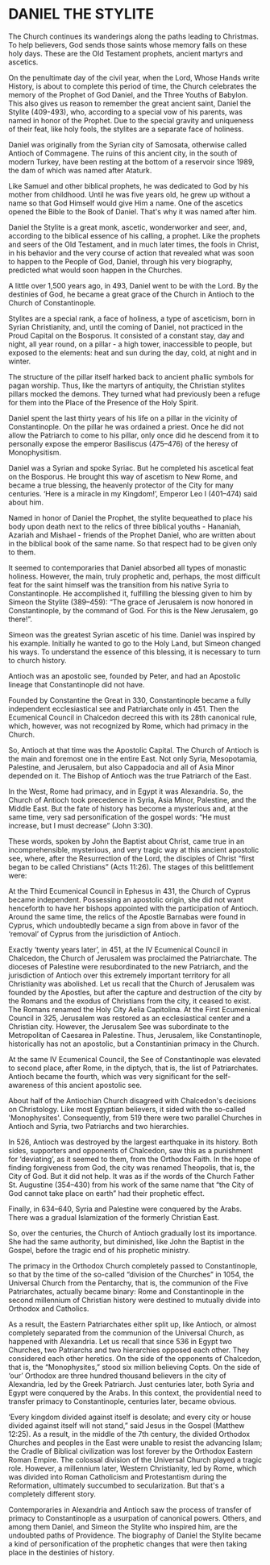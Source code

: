 # DANIEL THE STYLITE

The Church continues its wanderings along the paths leading to Christmas. To help believers, God sends those saints whose memory falls on these holy days. These are the Old Testament prophets, ancient martyrs and ascetics.

On the penultimate day of the civil year, when the Lord, Whose Hands write History, is about to complete this period of time, the Church celebrates the memory of the Prophet of God Daniel, and the Three Youths of Babylon. This also gives us reason to remember the great ancient saint, Daniel the Stylite (409-493), who, according to a special vow of his parents, was named in honor of the Prophet. Due to the special gravity and uniqueness of their feat, like holy fools, the stylites are a separate face of holiness.

Daniel was originally from the Syrian city of Samosata, otherwise called Antioch of Commagene. The ruins of this ancient city, in the south of modern Turkey, have been resting at the bottom of a reservoir since 1989, the dam of which was named after Ataturk.

Like Samuel and other biblical prophets, he was dedicated to God by his mother from childhood. Until he was five years old, he grew up without a name so that God Himself would give Him a name. One of the ascetics opened the Bible to the Book of Daniel. That's why it was named after him.

Daniel the Stylite is a great monk, ascetic, wonderworker and seer, and, according to the biblical essence of his calling, a prophet. Like the prophets and seers of the Old Testament, and in much later times, the fools in Christ, in his behavior and the very course of action that revealed what was soon to happen to the People of God, Daniel, through his very biography, predicted what would soon happen in the Churches.

A little over 1,500 years ago, in 493, Daniel went to be with the Lord. By the destinies of God, he became a great grace of the Church in Antioch to the Church of Constantinople.

Stylites are a special rank, a face of holiness, a type of asceticism, born in Syrian Christianity, and, until the coming of Daniel, not practiced in the Proud Capital on the Bosporus. It consisted of a constant stay, day and night, all year round, on a pillar - a high tower, inaccessible to people, but exposed to the elements: heat and sun during the day, cold, at night and in winter.

The structure of the pillar itself harked back to ancient phallic symbols for pagan worship. Thus, like the martyrs of antiquity, the Christian stylites pillars mocked the demons. They turned what had previously been a refuge for them into the Place of the Presence of the Holy Spirit.

Daniel spent the last thirty years of his life on a pillar in the vicinity of Constantinople. On the pillar he was ordained a priest. Once he did not allow the Patriarch to come to his pillar, only once did he descend from it to personally expose the emperor Basiliscus (475–476) of the heresy of Monophysitism.

Daniel was a Syrian and spoke Syriac. But he completed his ascetical feat on the Bosporus. He brought this way of ascetism to New Rome, and became a true blessing, the heavenly protector of the City for many centuries. ‘Here is a miracle in my Kingdom!’, Emperor Leo I (401–474) said about him.

Named in honor of Daniel the Prophet, the stylite bequeathed to place his body upon death next to the relics of three biblical youths - Hananiah, Azariah and Mishael - friends of the Prophet Daniel, who are written about in the biblical book of the same name. So that respect had to be given only to them.

It seemed to contemporaries that Daniel absorbed all types of monastic holiness. However, the main, truly prophetic and, perhaps, the most difficult feat for the saint himself was the transition from his native Syria to Constantinople. He accomplished it, fulfilling the blessing given to him by Simeon the Stylite (389–459): “The grace of Jerusalem is now honored in Constantinople, by the command of God. For this is the New Jerusalem, go there!”.

Simeon was the greatest Syrian ascetic of his time. Daniel was inspired by his example. Initially he wanted to go to the Holy Land, but Simeon changed his ways. To understand the essence of this blessing, it is necessary to turn to church history.

Antioch was an apostolic see, founded by Peter, and had an Apostolic lineage that Constantinople did not have.

Founded by Constantine the Great in 330, Constantinople became a fully independent ecclesiastical see and Patriarchate only in 451. Then the Ecumenical Council in Chalcedon decreed this with its 28th canonical rule, which, however, was not recognized by Rome, which had primacy in the Church.

So, Antioch at that time was the Apostolic Capital. The Church of Antioch is the main and foremost one in the entire East. Not only Syria, Mesopotamia, Palestine, and Jerusalem, but also Cappadocia and all of Asia Minor depended on it. The Bishop of Antioch was the true Patriarch of the East.

In the West, Rome had primacy, and in Egypt it was Alexandria. So, the Church of Antioch took precedence in Syria, Asia Minor, Palestine, and the Middle East. But the fate of history has become a mysterious and, at the same time, very sad personification of the gospel words: “He must increase, but I must decrease” (John 3:30).

These words, spoken by John the Baptist about Christ, came true in an incomprehensible, mysterious, and very tragic way at this ancient apostolic see, where, after the Resurrection of the Lord, the disciples of Christ “first began to be called Christians” (Acts 11:26). The stages of this belittlement were:

At the Third Ecumenical Council in Ephesus in 431, the Church of Cyprus became independent. Possessing an apostolic origin, she did not want henceforth to have her bishops appointed with the participation of Antioch. Around the same time, the relics of the Apostle Barnabas were found in Cyprus, which undoubtedly became a sign from above in favor of the ‘removal’ of Cyprus from the jurisdiction of Antioch.

Exactly ‘twenty years later’, in 451, at the IV Ecumenical Council in Chalcedon, the Church of Jerusalem was proclaimed the Patriarchate. The dioceses of Palestine were resubordinated to the new Patriarch, and the jurisdiction of Antioch over this extremely important territory for all Christianity was abolished. Let us recall that the Church of Jerusalem was founded by the Apostles, but after the capture and destruction of the city by the Romans and the exodus of Christians from the city, it ceased to exist. The Romans renamed the Holy City Aelia Capitolina. At the First Ecumenical Council in 325, Jerusalem was restored as an ecclesiastical center and a Christian city. However, the Jerusalem See was subordinate to the Metropolitan of Caesarea in Palestine. Thus, Jerusalem, like Constantinople, historically has not an apostolic, but a Constantinian primacy in the Church.

At the same IV Ecumenical Council, the See of Constantinople was elevated to second place, after Rome, in the diptych, that is, the list of Patriarchates. Antioch became the fourth, which was very significant for the self-awareness of this ancient apostolic see.

About half of the Antiochian Church disagreed with Chalcedon's decisions on Christology. Like most Egyptian believers, it sided with the so-called 'Monophysites'. Consequently, from 519 there were two parallel Churches in Antioch and Syria, two Patriarchs and two hierarchies.

In 526, Antioch was destroyed by the largest earthquake in its history. Both sides, supporters and opponents of Chalcedon, saw this as a punishment for ‘deviating’, as it seemed to them, from the Orthodox Faith. In the hope of finding forgiveness from God, the city was renamed Theopolis, that is, the City of God. But it did not help. It was as if the words of the Church Father St. Augustine (354–430) from his work of the same name that “the City of God cannot take place on earth” had their prophetic effect.

Finally, in 634–640, Syria and Palestine were conquered by the Arabs. There was a gradual Islamization of the formerly Christian East.

So, over the centuries, the Church of Antioch gradually lost its importance. She had the same authority, but diminished, like John the Baptist in the Gospel, before the tragic end of his prophetic ministry.

The primacy in the Orthodox Church completely passed to Constantinople, so that by the time of the so-called “division of the Churches” in 1054, the Universal Church from the Pentarchy, that is, the communion of the Five Patriarchates, actually became binary: Rome and Constantinople in the second millennium of Christian history were destined to mutually divide into Orthodox and Catholics.

As a result, the Eastern Patriarchates either split up, like Antioch, or almost completely separated from the communion of the Universal Church, as happened with Alexandria. Let us recall that since 536 in Egypt two Churches, two Patriarchs and two hierarchies opposed each other. They considered each other heretics. On the side of the opponents of Chalcedon, that is, the “Monophysites,” stood six million believing Copts. On the side of ‘our’ Orthodox are three hundred thousand believers in the city of Alexandria, led by the Greek Patriarch. Just centuries later, both Syria and Egypt were conquered by the Arabs. In this context, the providential need to transfer primacy to Constantinople, centuries later, became obvious.

‘Every kingdom divided against itself is desolate; and every city or house divided against itself will not stand,” said Jesus in the Gospel (Matthew 12:25). As a result, in the middle of the 7th century, the divided Orthodox Churches and peoples in the East were unable to resist the advancing Islam; the Cradle of Biblical civilization was lost forever by the Orthodox Eastern Roman Empire. The colossal division of the Universal Church played a tragic role. However, a millennium later, Western Christianity, led by Rome, which was divided into Roman Catholicism and Protestantism during the Reformation, ultimately succumbed to secularization. But that's a completely different story.

Contemporaries in Alexandria and Antioch saw the process of transfer of primacy to Constantinople as a usurpation of canonical powers. Others, and among them Daniel, and Simeon the Stylite who inspired him, are the undoubted paths of Providence. The biography of Daniel the Stylite became a kind of personification of the prophetic changes that were then taking place in the destinies of history.
